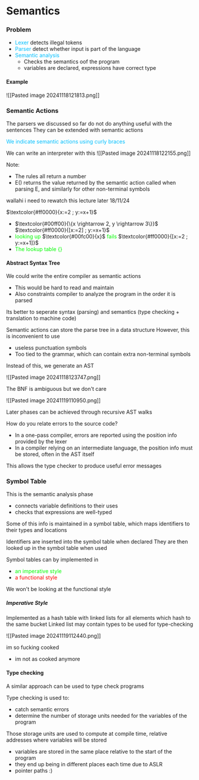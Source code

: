 # Semantics

### Problem
- <span style="color:#00bfff">Lexer</span> detects illegal tokens
- <span style="color:#00bfff">Parser</span> detect whether input is part of the language
- <span style="color:#00bfff">Semantic analysis</span>
	- Checks the semantics oof the program
	- variables are declared, expressions have correct type

#### Example 
![[Pasted image 20241118121813.png]]

### Semantic Actions
The parsers we discussed so far do not do anything useful with the sentences
They can be extended with semantic actions

<span style="color:#00bfff">We indicate semantic actions using curly braces</span>

We can write an interpreter with this
![[Pasted image 20241118122155.png]]

Note:
- The rules all return a number
- E() returns the value returned by the semantic action called when parsing E, and similarly for other non-terminal symbols

wallahi i need to rewatch this lecture later
18/11/24

$\textcolor{#ff0000}{x:=2 ; y:=x+1}$
- $\textcolor{#00ff00}{\{x \rightarrow 2, y \rightarrow 3\}}$
$\textcolor{#ff0000}{[x:=2] ; y:=x+1}$
- <span style="color:#00fc00">looking up</span> $\textcolor{#00fc00}{x}$ <span style="color:#00fc00">fails</span>
$\textcolor{#ff0000}{[x:=2 ; y:=x+1]}$
- <span style="color:#00fc00">The lookup table {}</span>

#### Abstract Syntax Tree
We could write the entire compiler as semantic actions
- This would be hard to read and maintain
- Also constraints compiler to analyze the program in the order it is parsed

Its better to seperate syntax (parsing) and semantics (type checking + translation to machine code)

Semantic actions can store the parse tree in a data structure
However, this is inconvenient to use
- useless punctuation symbols
- Too tied to the grammar, which can contain extra non-terminal symbols

Instead of this, we generate an AST

![[Pasted image 20241118123747.png]]

The BNF is ambiguous but we don't care

![[Pasted image 20241119110950.png]]

Later phases can be achieved through recursive AST walks

How do you relate errors to the source code?
- In a one-pass compiler, errors are reported using the position info provided by the lexer
- In a compiler relying on an intermediate language, the position info must be stored, often in the AST itself

This allows the type checker to produce useful error messages

### Symbol Table
This is the semantic analysis phase
- connects variable definitions to their uses
- checks that expressions are well-typed

Some of this info is maintained in a symbol table, which maps identifiers to their types and locations

Identifiers are inserted into the symbol table when declared
They are then looked up in the symbol table when used

Symbol tables can by implemented in
- <span style="color:#00fc00">an imperative style</span>
- <span style="color:#ff0000">a functional style</span>

We won't be looking at the functional style

##### Imperative Style
Implemented as a hash table with linked lists for all elements which hash to the same bucket
Linked list may contain types to be used for type-checking

![[Pasted image 20241119112440.png]]

im so fucking cooked
- im not as cooked anymore

#### Type checking
A similar approach can be used to type check programs

Type checking is used to:
- catch semantic errors
- determine the number of storage units needed for the variables of the program

Those storage units are used to compute at compile time, relative addresses where variables will be stored
- variables are stored in the same place relative to the start of the program
- they end up being in different places each time due to ASLR
- pointer paths :)

